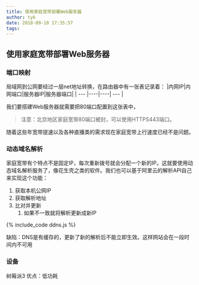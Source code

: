 ```yaml
---
title: 使用家庭宽带部署Web服务器
author: tyk
date: 2018-09-10 17:35:57
tags:
---
```

## 使用家庭宽带部署Web服务器

### 端口映射
局域网到公网要经过一层net地址转换，在路由器中有一张表记录着：
|内网IP|内网端口|服务器IP|服务器端口|
| --- |----|----| --- |

我们要搭建Web服务器就需要把80端口配置到这张表中，

> 注意：北京地区家庭宽带80端口被封，可以使用HTTPS443端口。

随着这些年宽带提速以及各种直播类的需求现在家庭宽带上行速度已经不是问题。

### 动态域名解析

家庭宽带有个特点不是固定IP，每次重新拨号就会分配一个新的IP。这就要使用动态域名解析服务了，像花生壳之类的软件。我们也可以基于阿里云的解析API自己来实现这个功能：

1. 获取本机公网IP
2. 获取解析地址
3. 比对并更新
    1. 如果不一致就将解析更新成新IP

{% include_code ddns.js %}

缺陷：DNS是有缓存的，更新了新的解析后不能立即生效。这样网站会在一段时间内不可用

### 设备
树莓派3 
优点：低功耗
